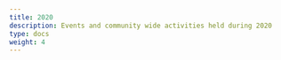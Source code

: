 ```yaml
---
title: 2020
description: Events and community wide activities held during 2020
type: docs
weight: 4
---
```

